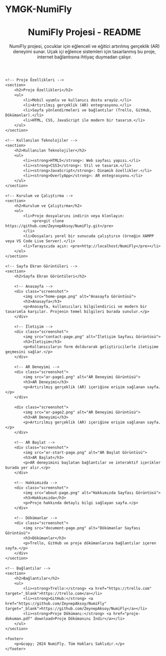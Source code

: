 # YMGK-NumiFly
<!DOCTYPE html>
<html lang="tr">
<head>
    <meta charset="UTF-8">
    <meta name="viewport" content="width=device-width, initial-scale=1.0">
    <title>NumiFly - README</title>
    <link href="https://fonts.googleapis.com/css2?family=Poppins:wght@300;400;600&display=swap" rel="stylesheet">
    <link rel="stylesheet" href="readme.css">
</head>
<body>
    <header>
        <h1>NumiFly Projesi - README</h1>
        <p>NumiFly projesi, çocuklar için eğlenceli ve eğitici artırılmış gerçeklik (AR) deneyimi sunar. Uçak içi eğlence sistemleri için tasarlanmış bu proje, internet bağlantısına ihtiyaç duymadan çalışır.</p>
    </header>

    <!-- Proje Özellikleri -->
    <section>
        <h2>Proje Özellikleri</h2>
        <ul>
            <li>Mobil uyumlu ve kullanıcı dostu arayüz.</li>
            <li>Artırılmış gerçeklik (AR) entegrasyonu.</li>
            <li>Sayfa yönlendirmeleri ve bağlantılar (Trello, GitHub, Dökümanlar).</li>
            <li>HTML, CSS, JavaScript ile modern bir tasarım.</li>
        </ul>
    </section>

    <!-- Kullanılan Teknolojiler -->
    <section>
        <h2>Kullanılan Teknolojiler</h2>
        <ul>
            <li><strong>HTML5</strong>: Web sayfası yapısı.</li>
            <li><strong>CSS3</strong>: Stil ve tasarım.</li>
            <li><strong>JavaScript</strong>: Dinamik özellikler.</li>
            <li><strong>OverlyApp</strong>: AR entegrasyonu.</li>
        </ul>
    </section>

    <!-- Kurulum ve Çalıştırma -->
    <section>
        <h2>Kurulum ve Çalıştırma</h2>
        <ol>
            <li>Proje dosyalarını indirin veya klonlayın: 
                <pre>git clone https://github.com/ZeynepAksoy/NumiFly.git</pre>
            </li>
            <li>Dosyaları yerel bir sunucuda çalıştırın (örneğin XAMPP veya VS Code Live Server).</li>
            <li>Tarayıcıda açın: <pre>http://localhost/NumiFly</pre></li>
        </ol>
    </section>

    <!-- Sayfa Ekran Görüntüleri -->
    <section>
        <h2>Sayfa Ekran Görüntüleri</h2>

        <!-- Anasayfa -->
        <div class="screenshot">
            <img src="home-page.png" alt="Anasayfa Görüntüsü">
            <h3>Anasayfa</h3>
            <p>Anasayfa, kullanıcıları bilgilendirici ve modern bir tasarımla karşılar. Projenin temel bilgileri burada sunulur.</p>
        </div>

        <!-- İletişim -->
        <div class="screenshot">
            <img src="contact-page.png" alt="İletişim Sayfası Görüntüsü">
            <h3>İletişim</h3>
            <p>Kullanıcıların form doldurarak geliştiricilerle iletişime geçmesini sağlar.</p>
        </div>

        <!-- AR Deneyimi -->
        <div class="screenshot">
            <img src="ar-page1.png" alt="AR Deneyimi Görüntüsü">
            <h3>AR Deneyimi</h3>
            <p>Artırılmış gerçeklik (AR) içeriğine erişim sağlanan sayfa.</p>
        </div>

        <div class="screenshot">
            <img src="ar-page2.png" alt="AR Deneyimi Görüntüsü">
            <h3>AR Deneyimi</h3>
            <p>Artırılmış gerçeklik (AR) içeriğine erişim sağlanan sayfa.</p>
        </div>

        <!-- AR Başlat -->
        <div class="screenshot">
            <img src="ar-start-page.png" alt="AR Başlat Görüntüsü">
            <h3>AR Başlat</h3>
            <p>AR deneyimini başlatan bağlantılar ve interaktif içerikler burada yer alır.</p>
        </div>

        <!-- Hakkımızda -->
        <div class="screenshot">
            <img src="about-page.png" alt="Hakkımızda Sayfası Görüntüsü">
            <h3>Hakkımızda</h3>
            <p>Proje hakkında detaylı bilgi sağlayan sayfa.</p>
        </div>

        <!-- Dökümanlar -->
        <div class="screenshot">
            <img src="document-page.png" alt="Dökümanlar Sayfası Görüntüsü">
            <h3>Dökümanlar</h3>
            <p>Trello, GitHub ve proje dökümanlarına bağlantılar içeren sayfa.</p>
        </div>
    </section>

    <!-- Bağlantılar -->
    <section>
        <h2>Bağlantılar</h2>
        <ul>
            <li><strong>Trello:</strong> <a href="https://trello.com" target="_blank">https://trello.com</a></li>
            <li><strong>GitHub:</strong> <a href="https://github.com/ZeynepAksoy/NumiFly" target="_blank">https://github.com/ZeynepAksoy/NumiFly</a></li>
            <li><strong>Proje Dökümanı:</strong> <a href="proje-dokuman.pdf" download>Proje Dökümanını İndir</a></li>
        </ul>
    </section>

    <footer>
        <p>&copy; 2024 NumiFly. Tüm Hakları Saklıdır.</p>
    </footer>
</body>
</html>
